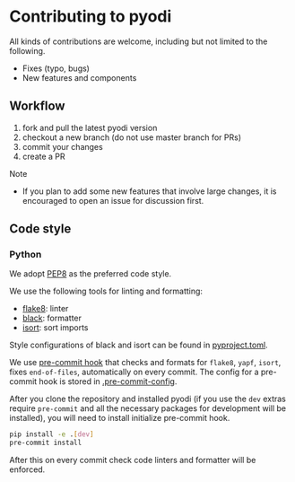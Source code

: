 # Contributing to pyodi

All kinds of contributions are welcome, including but not limited to the following.

- Fixes (typo, bugs)
- New features and components

## Workflow

1. fork and pull the latest pyodi version
2. checkout a new branch (do not use master branch for PRs)
3. commit your changes
4. create a PR

Note
- If you plan to add some new features that involve large changes, it is encouraged to open an issue for discussion first.


## Code style

### Python
We adopt [PEP8](https://www.python.org/dev/peps/pep-0008/) as the preferred code style.

We use the following tools for linting and formatting:
- [flake8](http://flake8.pycqa.org/en/latest/): linter
- [black](https://github.com/psf/black): formatter
- [isort](https://github.com/timothycrosley/isort): sort imports

Style configurations of black and isort can be found in [pyproject.toml](../.pyproject.toml).

We use [pre-commit hook](https://pre-commit.com/) that checks and formats for `flake8`, `yapf`, `isort`,
 fixes `end-of-files`, automatically on every commit.
The config for a pre-commit hook is stored in [.pre-commit-config](../.pre-commit-config.yaml).

After you clone the repository and installed pyodi (if you use the `dev` extras require `pre-commit` and all the necessary packages for development will be installed), you will need to install initialize pre-commit hook.

```bash
pip install -e .[dev]
pre-commit install
```

After this on every commit check code linters and formatter will be enforced.
